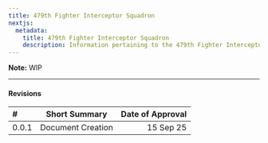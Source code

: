 ```yaml
---
title: 479th Fighter Interceptor Squadron
nextjs:
  metadata:
    title: 479th Fighter Interceptor Squadron
    description: Information pertaining to the 479th Fighter Interceptor Squadron.
---
```


**Note:** WIP

---

#### Revisions

| #     | Short Summary     | Date of Approval |
| :---- | ----------------- | ---------------: |
| 0.0.1 | Document Creation |        15 Sep 25 |
